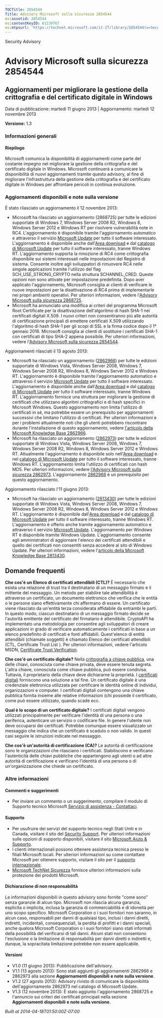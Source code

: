 ```yaml
---
TOCTitle: 2854544
Title: Advisory Microsoft sulla sicurezza 2854544
ms:assetid: 2854544
ms:contentKeyID: 61239767
ms:mtpsurl: 'https://technet.microsoft.com/it-IT/library/2854544(v=Security.10)'
---
```


Security Advisory

Advisory Microsoft sulla sicurezza 2854544
==========================================

Aggiornamenti per migliorare la gestione della crittografia e del certificato digitale in Windows
-------------------------------------------------------------------------------------------------

Data di pubblicazione: martedì 11 giugno 2013 | Aggiornamento: martedì 12 novembre 2013

**Versione:** 1.3

### Informazioni generali

#### Riepilogo

Microsoft comunica la disponibilità di aggiornamenti come parte del costante impegno nel migliorare la gestione della crittografia e del certificato digitale in Windows. Microsoft continuerà a comunicare la disponibilità di nuovi aggiornamenti tramite questo advisory, al fine di migliorare l'infrastruttura della gestione della crittografia e del certificato digitale in Windows per affrontare pericoli in continua evoluzione.

### Aggiornamenti disponibili e note sulla versione

È stato rilasciato un aggiornamento il 12 novembre 2013:

-   Microsoft ha rilasciato un aggiornamento (2868725) per tutte le edizioni supportate di Windows 7, Windows Server 2008 R2, Windows 8, Windows Server 2012 e Windows RT per risolvere vulnerabilità note in RC4. L'aggiornamento è disponibile tramite l'aggiornamento automatico e attraverso il servizio [Microsoft Update](http://www.update.microsoft.com/microsoftupdate/v6/vistadefault.aspx?ln=it-it) per tutto il software interessato. L'aggiornamento è disponibile anche dall'[Area download](http://www.microsoft.com/download/default.aspx) e dal [catalogo di Microsoft Update](http://catalog.update.microsoft.com/v7/site/home.aspx) per tutto il software interessato, tranne Windows RT. L'aggiornamento supporta la rimozione di RC4 come crittografia disponibile sui sistemi interessati nelle impostazioni del Registro di sistema. Consente inoltre agli sviluppatori di rimuovere RC4 nelle singole applicazioni tramite l'utilizzo del flag SCH\_USE\_STRONG\_CRYPTO nella struttura SCHANNEL\_CRED. Queste opzioni non sono attivate per impostazione predefinita. Dopo aver applicato l'aggiornamento, Microsoft consiglia ai clienti di verificare le nuove impostazioni per la disattivazione di RC4 prima di implementarle nei propri ambienti operativi. Per ulteriori informazioni, vedere l'[Advisory Microsoft sulla sicurezza 2868725](http://go.microsoft.com/fwlink/?linkid=329832).
-   Microsoft ha annunciato una modifica ai criteri del programma Microsoft Root Certificate per la disattivazione dell'algoritmo di hash SHA-1 nei certificati digitali X.509. I nuovi criteri non consentiranno più alle autorità di certificazione principali di emettere certificati X.509 utilizzando l'algoritmo di hash SHA-1 per gli scopi di SSL e la firma codice dopo il 1° gennaio 2016. Microsoft consiglia ai clienti di sostituire i certificati SHA-1 con certificati di tipo SHA-2 appena possibile. Per ulteriori informazioni, vedere l'[Advisory Microsoft sulla sicurezza 2854544](http://go.microsoft.com/fwlink/?linkid=329832).

Aggiornamenti rilasciati il 13 agosto 2013:

-   Microsoft ha rilasciato un aggiornamento ([2862966](https://support.microsoft.com/kb/2862966)) per tutte le edizioni supportate di Windows Vista, Windows Server 2008, Windows 7, Windows Server 2008 R2, Windows 8, Windows Server 2012 e Windows RT. L'aggiornamento è disponibile tramite l'aggiornamento automatico e attraverso il servizio [Microsoft Update](http://www.update.microsoft.com/microsoftupdate/v6/vistadefault.aspx?ln=it-it) per tutto il software interessato. L'aggiornamento è disponibile anche dall'[Area download](http://www.microsoft.com/download/default.aspx) e dal [catalogo di Microsoft Update](http://catalog.update.microsoft.com/v7/site/home.aspx) per tutto il software interessato, tranne Windows RT. L'aggiornamento fornisce una struttura per migliorare la gestione di certificati che utilizzano algoritmi crittografici e di hash specifici in Microsoft Windows. Questo aggiornamento non limita l'utilizzo di certificati in sé, ma potrebbe essere un prerequisito per aggiornamenti successivi che limitano l'utilizzo di certificati. Per ulteriori informazioni e per i problemi attualmente noti che gli utenti potrebbero riscontrare durante l'installazione di questo aggiornamento, vedere [l'articolo della Microsoft Knowledge Base 2862966](https://support.microsoft.com/kb/2862966).
-   Microsoft ha rilasciato un aggiornamento ([2862973](https://support.microsoft.com/kb/2862973)) per tutte le edizioni supportate di Windows Vista, Windows Server 2008, Windows 7, Windows Server 2008 R2, Windows 8, Windows Server 2012 e Windows RT. Attualmente l'aggiornamento è disponibile solo nell'[Area download](http://www.microsoft.com/download/default.aspx) e nel [catalogo di Microsoft Update](http://catalog.update.microsoft.com/v7/site/home.aspx) per tutto il software interessato, tranne Windows RT. L'aggiornamento limita l'utilizzo di certificati con hash MD5. Per ulteriori informazioni, vedere [l'Advisory Microsoft sulla sicurezza 2862973](https://technet.microsoft.com/security/advisory/2862973). L'aggiornamento [2862966](http://support.microsoft.com/kb/2862966) è un prerequisito per questo aggiornamento.

Aggiornamento rilasciato l'11 giugno 2013:

-   Microsoft ha rilasciato un aggiornamento ([2813430](https://support.microsoft.com/kb/2813430)) per tutte le edizioni supportate di Windows Vista, Windows Server 2008, Windows 7, Windows Server 2008 R2, Windows 8, Windows Server 2012 e Windows RT. L'aggiornamento è disponibile dall'[Area download](http://www.microsoft.com/download/default.aspx) e dal [catalogo di Microsoft Update](http://catalog.update.microsoft.com/v7/site/home.aspx) per tutto il software interessato, tranne Windows RT. L'aggiornamento è offerto anche tramite aggiornamento automatico e attraverso il servizio [Microsoft Update](http://www.update.microsoft.com/microsoftupdate/v6/vistadefault.aspx?ln=it-it). L'aggiornamento per Windows RT è disponibile tramite Windows Update. L'aggiornamento consente agli amministratori di aggiornare l'elenco dei certificati attendibili e quello dei certificati non consentiti senza accedere al sito di Windows Update. Per ulteriori informazioni, vedere l'[articolo della Microsoft Knowledge Base 2813430](https://support.microsoft.com/kb/2813430).

Domande frequenti
-----------------

<span></span>
**Che cos'è un Elenco di certificati attendibili (CTL)?**
È necessario che esista una relazione di trust tra il destinatario di un messaggio firmato e il mittente del messaggio. Un metodo per stabilire tale attendibilità è attraverso un certificato, un documento elettronico che verifica che le entità o le persone siano effettivamente chi affermano di essere. Un certificato viene rilasciato da un'entità terza considerata affidabile da entrambi le parti. In questo modo, ciascun destinatario di un messaggio firmato decide se l'autorità emittente del certificato del firmatario è attendibile. CryptoAPI ha implementato una metodologia per consentire agli sviluppatori di creare applicazioni in grado di verificare automaticamente i certificati in base a un elenco predefinito di certificati e fonti affidabili. Quest'elenco di entità attendibili (chiamate soggetti) è chiamato Elenco dei certificati attendibili (CTL, Certificate Trust List ). Per ulteriori informazioni, vedere l'articolo MSDN, [Certificate Trust Verification](http://msdn.microsoft.com/en-us/library/aa376546(v=vs.85).aspx).

**Che cos'è un certificato digitale?**
Nella [crittografia a chiave pubblica](http://technet.microsoft.com/library/aa998077), una delle chiavi, conosciuta come chiave privata, deve essere tenuta segreta. L'altra chiave, conosciuta come chiave pubblica, può essere condivisa. Tuttavia, il proprietario della chiave deve dichiararne la proprietà. I [certificati digitali](http://technet.microsoft.com/en-us/library/cc962029.aspx) forniscono una soluzione a tal fine. Un certificato digitale è una credenziale elettronica utilizzata per certificare le identità online di individui, organizzazioni e computer. I certificati digitali contengono una chiave pubblica fornita insieme alle relative informazioni (chi possiede il certificato, come può essere utilizzato, quando scade ecc.

**Qual è lo scopo di un** **certificato digitale?**
I certificati digitali vengono utilizzati principalmente per verificare l'identità di una persona o una periferica, autenticare un servizio o codificare file. In genere l'utente non deve occuparsi dei certificati. Potrebbe comunque essere visualizzato un messaggio che indica che un certificato è scaduto o non valido. In questi casi seguire le istruzioni indicate nel messaggio.

**Che cos'è un'autorità di certificazione (CA)?**
Le autorità di certificazione sono le organizzazioni che rilasciano i certificati. Stabiliscono e verificano l'autenticità delle chiavi pubbliche che appartengono agli utenti o ad altre autorità di certificazione e verificano l'identità di una persona o di un'organizzazione che chiede un certificato.

### Altre informazioni

#### Commenti e suggerimenti

-   Per inviare un commento o un suggerimento, compilare il modulo di Supporto tecnico Microsoft [Servizio di assistenza - Contattaci](https://support.microsoft.com/common/survey.aspx?scid=sw;en;1257&showpage=1&ws=technet&sd=tech).

#### Supporto

-   Per usufruire dei servizi del supporto tecnico negli Stati Uniti e in Canada, visitare il sito del [Security Support](https://consumersecuritysupport.microsoft.com/default.aspx?mkt=it-it). Per ulteriori informazioni sulle opzioni di supporto disponibili, visitare il sito [Microsoft Aiuto &amp; Supporto](http://support.microsoft.com/?ln=it).
-   I clienti internazionali possono ottenere assistenza tecnica presso le filiali Microsoft locali. Per ulteriori informazioni su come contattare Microsoft per ottenere supporto, visitare il sito per il [supporto internazionale](http://support.microsoft.com/common/international.aspx).
-   [Microsoft TechNet Sicurezza](http://technet.microsoft.com/it-it/security/default.aspx) fornisce ulteriori informazioni sulla protezione dei prodotti Microsoft.

#### Dichiarazione di non responsabilità

Le informazioni disponibili in questo advisory sono fornite "come sono" senza garanzie di alcun tipo. Microsoft non rilascia alcuna garanzia, esplicita o implicita, inclusa la garanzia di commerciabilità e di idoneità per uno scopo specifico. Microsoft Corporation o i suoi fornitori non saranno, in alcun caso, responsabili per danni di qualsiasi tipo, inclusi i danni diretti, indiretti, incidentali, consequenziali, la perdita di profitti e i danni speciali, anche qualora Microsoft Corporation o i suoi fornitori siano stati informati della possibilità del verificarsi di tali danni. Alcuni stati non consentono l'esclusione o la limitazione di responsabilità per danni diretti o indiretti e, dunque, la sopracitata limitazione potrebbe non essere applicabile.

#### Versioni

-   V1.0 (11 giugno 2013): Pubblicazione dell'advisory.
-   V1.1 (13 agosto 2013): Sono stati aggiunti gli aggiornamenti 2862966 e 2862973 alla sezione **Aggiornamenti disponibili** **e note sulla versione**.
-   V1.2 (27 agosto 2013): Advisory rivisto di comunicare la disponibilità dell'aggiornamento 2862973 nel catalogo di Microsoft Update.
-   V1.3 (12 novembre 2013): È stato aggiunto l'aggiornamento 2868725 e l'annuncio sui criteri dei certificati principali nella sezione **Aggiornamenti disponibili** **e note sulla versione**.

*Built at 2014-04-18T01:50:00Z-07:00*
